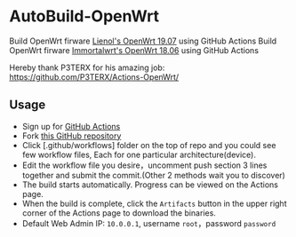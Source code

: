 # AutoBuild-OpenWrt

Build OpenWrt firware [Lienol's OpenWrt 19.07](https://github.com/Lienol/openwrt) using GitHub Actions
Build OpenWrt firware [Immortalwrt's OpenWrt 18.06](https://github.com/immortalwrt/immortalwrt) using GitHub Actions  

Hereby thank P3TERX for his amazing job: https://github.com/P3TERX/Actions-OpenWrt/

## Usage

- Sign up for [GitHub Actions](https://docs.github.com/en/actions)
- Fork [this GitHub repository](https://github.com/sidpixel/myrouter)
- Click [.github/workflows] folder on the top of repo and you could see few workflow files, Each for one particular architecture(device).
- Edit the workflow file you desire，uncomment push section 3 lines together and submit the commit.(Other 2 methods wait you to discover)
- The build starts automatically. Progress can be viewed on the Actions page.
- When the build is complete, click the `Artifacts` button in the upper right corner of the Actions page to download the binaries.
- Default Web Admin IP: `10.0.0.1`, username `root`，password `password`


